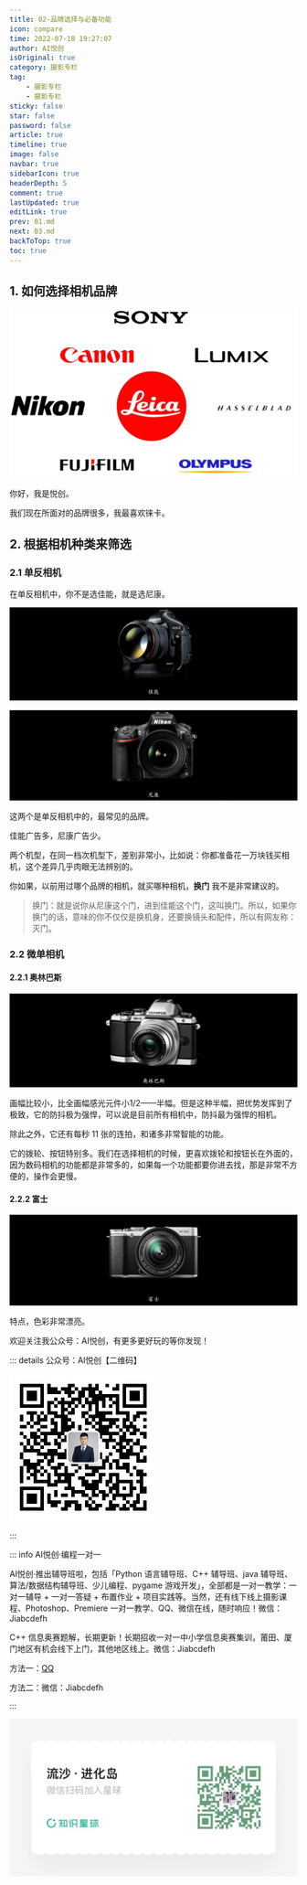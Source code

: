 ```yaml
---
title: 02-品牌选择与必备功能
icon: compare
time: 2022-07-18 19:27:07
author: AI悦创
isOriginal: true
category: 摄影专栏
tag:
    - 摄影专栏
    - 摄影专栏
sticky: false
star: false
password: false
article: true
timeline: true
image: false
navbar: true
sidebarIcon: true
headerDepth: 5
comment: true
lastUpdated: true
editLink: true
prev: 01.md
next: 03.md
backToTop: true
toc: true
---
```


## 1. 如何选择相机品牌

![image-20220718193448955](./02.assets/image-20220718193448955.png)

你好，我是悦创。

我们现在所面对的品牌很多，我最喜欢徕卡。

## 2. 根据相机种类来筛选

### 2.1 单反相机

在单反相机中，你不是选佳能，就是选尼康。

![image-20220718200139214](./02.assets/image-20220718200139214.png)

![image-20220718200515913](./02.assets/image-20220718200515913.png)

这两个是单反相机中的，最常见的品牌。

佳能广告多，尼康广告少。

两个机型，在同一档次机型下，差别非常小，比如说：你都准备花一万块钱买相机，这个差异几乎肉眼无法辨别的。

你如果，以前用过哪个品牌的相机，就买哪种相机，**换门** 我不是非常建议的。

> 换门：就是说你从尼康这个门，进到佳能这个门，这叫换门。所以，如果你换门的话，意味的你不仅仅是换机身，还要换镜头和配件，所以有网友称：灭门。

### 2.2 微单相机

#### 2.2.1 奥林巴斯

![image-20220727185932094](./02.assets/image-20220727185932094.png)

画幅比较小，比全画幅感光元件小1/2——半幅。但是这种半幅，把优势发挥到了极致，它的防抖极为强悍，可以说是目前所有相机中，防抖最为强悍的相机。

除此之外，它还有每秒 11 张的连拍，和诸多非常智能的功能。

它的拨轮、按钮特别多。我们在选择相机的时候，更喜欢拨轮和按钮长在外面的，因为数码相机的功能都是非常多的，如果每一个功能都要你进去找，那是非常不方便的，操作会更慢。

#### 2.2.2 富士

![image-20220727191935354](./02.assets/image-20220727191935354.png)

特点，色彩非常漂亮。





























































欢迎关注我公众号：AI悦创，有更多更好玩的等你发现！

::: details 公众号：AI悦创【二维码】

![](/gzh.jpg)

:::

::: info AI悦创·编程一对一

AI悦创·推出辅导班啦，包括「Python 语言辅导班、C++ 辅导班、java 辅导班、算法/数据结构辅导班、少儿编程、pygame 游戏开发」，全部都是一对一教学：一对一辅导 + 一对一答疑 + 布置作业 + 项目实践等。当然，还有线下线上摄影课程、Photoshop、Premiere 一对一教学、QQ、微信在线，随时响应！微信：Jiabcdefh

C++ 信息奥赛题解，长期更新！长期招收一对一中小学信息奥赛集训，莆田、厦门地区有机会线下上门，其他地区线上。微信：Jiabcdefh

方法一：[QQ](http://wpa.qq.com/msgrd?v=3&uin=1432803776&site=qq&menu=yes)

方法二：微信：Jiabcdefh

:::

![](/zsxq.jpg)























